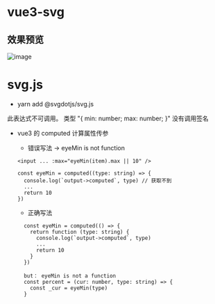 # vue3-svg

## 效果预览

![image](https://github.com/huiBuiling/vue3-temple/blob/main/result.png)

# svg.js

- yarn add @svgdotjs/svg.js

此表达式不可调用。
类型 "{ min: number; max: number; }" 没有调用签名

- vue3 的 computed 计算属性传参

  - 错误写法 -> eyeMin is not function

  ```
  <input ... :max="eyeMin(item).max || 10" />

  const eyeMin = computed((type: string) => {
    console.log(`output->computed`, type) // 获取不到
    ...
    return 10
  })
  ```

  - 正确写法

  ```
    const eyeMin = computed(() => {
      return function (type: string) {
        console.log(`output->computed`, type)
        ...
        return 10
      }
    })

    but： eyeMin is not a function
    const percent = (cur: number, type: string) => {
      const _cur = eyeMin(type)
    }
  ```
